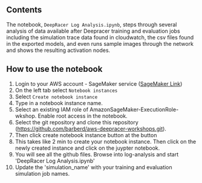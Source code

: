 ## Contents

The notebook, `DeepRacer Log Analysis.ipynb`, steps through several analysis of data available after Deepracer training and evaluation jobs including the simulation trace data found in cloudwatch, the csv files found in the exported models, and even runs sample images through the network and shows the resulting activation nodes.

## How to use the notebook

1. Login to your AWS account - SageMaker service ([SageMaker Link](https://us-east-1.console.aws.amazon.com/sagemaker/home?region=us-east-1#/dashboard))
2. On the left tab select `Notebook instances`
3. Select `Create notebook instance`
4. Type in a notebook instance name.
5. Select an existing IAM role of AmazonSageMaker-ExecutionRole-wkshop. Enable root access in the notebook.
6. Select the git repository and clone this repository (https://github.com/barberd/aws-deepracer-workshops.git).
7. Then click create notebook instance button at the button
8. This takes like 2 min to create your notebook instance. Then click on the newly created instance and click on the juypter notebook.
9. You will see all the github files.  Browse into log-analysis and start 'DeepRacer Log Analysis.ipynb'
10. Update the 'simulation_name' with your training and evaluation simulation job names.




